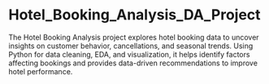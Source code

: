 # Hotel_Booking_Analysis_DA_Project
The Hotel Booking Analysis project explores hotel booking data to uncover insights on customer behavior, cancellations, and seasonal trends. Using Python for data cleaning, EDA, and visualization, it helps identify factors affecting bookings and provides data-driven recommendations to improve hotel performance.

